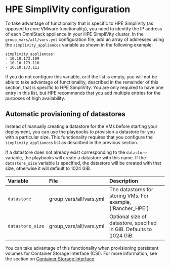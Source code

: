 # HPE SimpliVity configuration

To take advantage of functionality that is specific to HPE SimpliVity (as opposed to core VMware functionality), you need to
identify the IP address of each OmniStack appliance in your HPE SimpliVity cluster. In the `group_vars/all/vars.yml`
configuration file, add an array of addresses using the `simplivity_appliances` variable as shown in the following example:

```
simplivity_appliances:
- 10.10.173.109
- 10.10.173.110
- 10.10.173.111
```

If you do not configure this variable, or if the list is empty, you will not be able to take advantage of functionality,
described in the remainder of this section, that is specific to HPE SimpliVity. You are only required to have one entry
in this list, but HPE recommends that you add multiple entries for the purposes of high availability.

## Automatic provisioning of datastores

Instead of manually creating a datastore for the VMs before starting your deployment, you can  use the playbooks
to provision a datastore for you with a particular size. This functionality requires that you configure
the `simplivity_appliances` list as described in the previous section.

If a datastore does not already exist corresponding to the `datastore` variable, the playbooks will create a
datastore with this name. If the `datastore_size` variable is specified, the datastore will be created with that size,
otherwise it will default to 1024 GiB.


|Variable|File|Description|
|:-------|:---|:----------|
|`datastore`|group_vars/all/vars.yml|The datastores for storing VMs. For example, ['Rancher_HPE']|
|`datastore_size`|group_vars/all/vars.yml|Optional size of datastore, specified in GiB. Defaults to 1024 GiB.|

You can take advantage of this functionality when provisioning persistent volumes for Container Storage
Interface (CSI). For more information, see the section on [Container Storage Interface](csi-storage-config).



